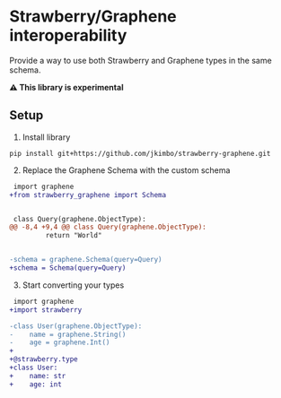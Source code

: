 # Strawberry/Graphene interoperability

Provide a way to use both Strawberry and Graphene types in the same schema.

**⚠️ This library is experimental**

## Setup

1. Install library
```
pip install git+https://github.com/jkimbo/strawberry-graphene.git
```

2. Replace the Graphene Schema with the custom schema

```diff
 import graphene
+from strawberry_graphene import Schema


 class Query(graphene.ObjectType):
@@ -8,4 +9,4 @@ class Query(graphene.ObjectType):
         return "World"


-schema = graphene.Schema(query=Query)
+schema = Schema(query=Query)
```

3. Start converting your types

```diff
 import graphene
+import strawberry

-class User(graphene.ObjectType):
-    name = graphene.String()
-    age = graphene.Int()
+
+@strawberry.type
+class User:
+    name: str
+    age: int
```
